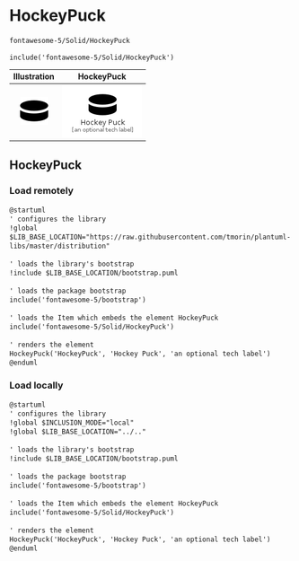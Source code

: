 # HockeyPuck


```text
fontawesome-5/Solid/HockeyPuck
```

```text
include('fontawesome-5/Solid/HockeyPuck')
```



| Illustration | HockeyPuck |
| :---: | :---: |
| ![illustration for Illustration](../../fontawesome-5/Solid/HockeyPuck.png) | ![illustration for HockeyPuck](../../fontawesome-5/Solid/HockeyPuck.Local.png) |




## HockeyPuck

### Load remotely
```plantuml
@startuml
' configures the library
!global $LIB_BASE_LOCATION="https://raw.githubusercontent.com/tmorin/plantuml-libs/master/distribution"

' loads the library's bootstrap
!include $LIB_BASE_LOCATION/bootstrap.puml

' loads the package bootstrap
include('fontawesome-5/bootstrap')

' loads the Item which embeds the element HockeyPuck
include('fontawesome-5/Solid/HockeyPuck')

' renders the element
HockeyPuck('HockeyPuck', 'Hockey Puck', 'an optional tech label')
@enduml
```

### Load locally
```plantuml
@startuml
' configures the library
!global $INCLUSION_MODE="local"
!global $LIB_BASE_LOCATION="../.."

' loads the library's bootstrap
!include $LIB_BASE_LOCATION/bootstrap.puml

' loads the package bootstrap
include('fontawesome-5/bootstrap')

' loads the Item which embeds the element HockeyPuck
include('fontawesome-5/Solid/HockeyPuck')

' renders the element
HockeyPuck('HockeyPuck', 'Hockey Puck', 'an optional tech label')
@enduml
```

